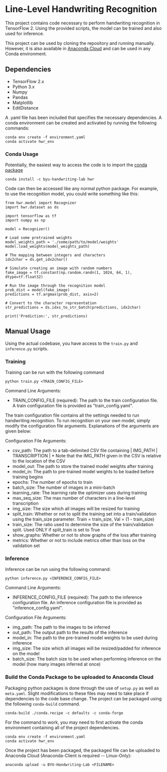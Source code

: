 # Line-Level Handwriting Recognition

This project contains code necessary to perform handwriting recognition
in TensorFlow 2. Using the provided scripts, the model can be trained and
also used for inference.

This project can be used by cloning the repository and running manually. However, it is also available in
[Anaconda Cloud](https://anaconda.org/BYU-Handwriting-Lab/hwr) and can be used in any Conda environment.

## Dependencies
* TensorFlow 2.x
* Python 3.x
* Numpy
* Pandas
* Matplotlib
* EditDistance

A .yaml file has been included that specifies the necessary dependencies. A conda environment can be
created and activated by running the following commands:

```
conda env create -f environment.yaml
conda activate hwr_env
```

### Conda Usage

Potentially, the easiest way to access the code is to import the [conda package](https://anaconda.org/byu-handwriting-lab/hwr)

```
conda install -c byu-handwriting-lab hwr
```

Code can then be accessed like any normal python package. For example, to use the recognition model,
you could write something like this:

```
from hwr.model import Recognizer
import hwr.dataset as ds

import tensorflow as tf
import numpy as np

model = Recognizer()

# Load some pretrained weights
model_weights_path = './some/path/to/model/weights'
model.load_weights(model_weights_path)

# The mapping between integers and characters
idx2char = ds.get_idx2char()

# Simulate creating an image with random numbers
fake_image = tf.constant(np.random.randn(1, 1024, 64, 1), dtype=tf.float32)

# Run the image through the recognition model
prob_dist = model(fake_image)
predictions = tf.argmax(prob_dist, axis=2)

# Convert to the character representation
str_predictions = ds.idxs_to_str_batch(predictions, idx2char)

print('Prediction:', str_predictions)
```

## Manual Usage

Using the actual codebase, you have access to the ```train.py``` and ```inference.py``` scripts.

### Training

Training can be run with the following command

```
python train.py <TRAIN_CONFIG_FILE>
```

Command Line Arguments:
* TRAIN_CONFIG_FILE (required): The path to the train configuration file. A train configuration file
  is provided as "train_config.yaml".

The train configuration file contains all the settings needed to run handwriting recognition. To run recognition on
your own model, simply modify the configuration file arguments. Explanations of the arguments are given below:

Configuration File Arguments:
* csv_path: The path to a tab-delimited CSV file containing | IMG_PATH | TRANSCRIPTION |
            * Note that the IMG_PATH given in the CSV is relative to the location of the CSV
* model_out: The path to store the trained model weights after training
* model_in: The path to pre-trained model weights to be loaded before training begins
* epochs: The number of epochs to train
* batch_size: The number of images in a mini-batch
* learning_rate: The learning rate the optimizer uses during training
* max_seq_size: The max number of characters in a line-level transcription
* img_size: The size which all images will be resized for training
* split_train: Whether or not to split the training set into a train/validation using the train_size parameter.
               Train = train_size, Val = (1 - train_size)
* train_size: The ratio used to determine the size of the train/validation split.
              Used ONLY if split_train is set to True
* show_graphs: Whether or not to show graphs of the loss after training
* metrics: Whether or not to include metrics other than loss on the validation set

### Inference

Inference can be run using the following command:

```
python inference.py <INFERENCE_CONFIG_FILE>
```

Command Line Arguments:
* INFERENCE_CONFIG_FILE (required): The path to the inference configuration file. An inference configuration
  file is provided as "inference_config.yaml".

Configuration File Arguments:
* img_path: The path to the images to be inferred
* out_path: The output path to the results of the inference
* model_in: The path to the pre-trained model weights to be used during inference
* img_size: The size which all images will be resized/padded for inference on the model
* batch_size: The batch size to be used when performing inference on the model (how many images inferred at once)


### Build the Conda Package to be uploaded to Anaconda Cloud

Packaging python packages is done through the use of ```setup.py```  as well as ```meta.yaml```. Slight modifications
to these files may need to take place if dependencies to the code base change. The project can be packaged using the
following ```conda-build``` command.

```
conda-build ./conda.recipe -c defaults -c conda-forge
```

For the command to work, you may need to first activate the conda environment containing all of the project dependencies.

```
conda env create -f environment.yaml
conda activate hwr_env
```

Once the project has been packaged, the packaged file can be uploaded to Anaconda Cloud (Anaconda-Client is required
-- Linux-Only):

```
anaconda upload -u BYU-Handwriting-Lab <FILENAME>
```

